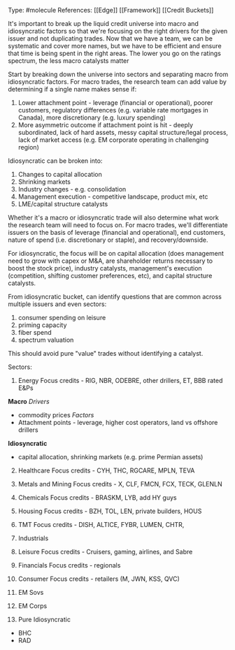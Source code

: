 Type: #molecule 
References: [[Edge]]
[[Framework]]
[[Credit Buckets]]



It's important to break up the liquid credit universe into macro and idiosyncratic factors so that we're focusing on the right drivers for the given issuer and not duplicating trades. Now that we have a team, we can be systematic and cover more names, but we have to be efficient and ensure that time is being spent in the right areas. The lower you go on the ratings spectrum, the less macro catalysts matter



Start by breaking down the universe into sectors and separating macro from idiosyncratic factors. For macro trades, the research team can add value by determining if a single name makes sense if:
1) Lower attachment point - leverage (financial or operational), poorer customers, regulatory differences (e.g. variable rate mortgages in Canada), more discretionary (e.g. luxury spending)
2) More asymmetric outcome if attachment point is hit - deeply subordinated, lack of hard assets, messy capital structure/legal process, lack of market access (e.g. EM corporate operating in challenging region)

Idiosyncratic can be broken into:
1) Changes to capital allocation
2) Shrinking markets
3) Industry changes - e.g. consolidation 
4) Management execution - competitive landscape, product mix, etc
5) LME/capital structure catalysts 

Whether it's a macro or idiosyncratic trade will also determine what work the research team will need to focus on. For macro trades, we'll differentiate issuers on the basis of leverage (financial and operational), end customers, nature of spend (i.e. discretionary or staple), and recovery/downside.

For idiosyncratic, the focus will be on capital allocation (does management need to grow with capex or M&A, are shareholder returns necessary to boost the stock price), industry catalysts,  management's execution (competition, shifting customer preferences, etc), and capital structure catalysts. 

From idiosyncratic bucket, can identify questions that are common across multiple issuers and even sectors:
1) consumer spending on leisure
2) priming capacity
3) fiber spend
4) spectrum valuation 


This should avoid pure "value" trades without identifying a catalyst. 


Sectors:

1) Energy
Focus credits - RIG, NBR, ODEBRE, other drillers, ET, BBB rated E&Ps

**Macro**
*Drivers*
- commodity prices
*Factors*
- Attachment points - leverage, higher cost operators, land vs offshore drillers

**Idiosyncratic**
- capital allocation, shrinking markets (e.g. prime Permian assets)

2) Healthcare
Focus credits - CYH, THC, RGCARE, MPLN, TEVA


4) Metals and Mining
Focus credits - X, CLF, FMCN, FCX, TECK, GLENLN

6) Chemicals
Focus credits - BRASKM, LYB, add HY guys

8) Housing
Focus credits - BZH, TOL, LEN, private builders, HOUS

4) TMT
Focus credits - DISH, ALTICE, FYBR, LUMEN, CHTR, 

5) Industrials

6) Leisure
Focus credits - Cruisers, gaming, airlines, and Sabre

1) Financials
Focus credits - regionals

3) Consumer
Focus credits - retailers (M, JWN, KSS, QVC)

5) EM Sovs
6) EM Corps
7) Pure Idiosyncratic
- BHC
- RAD